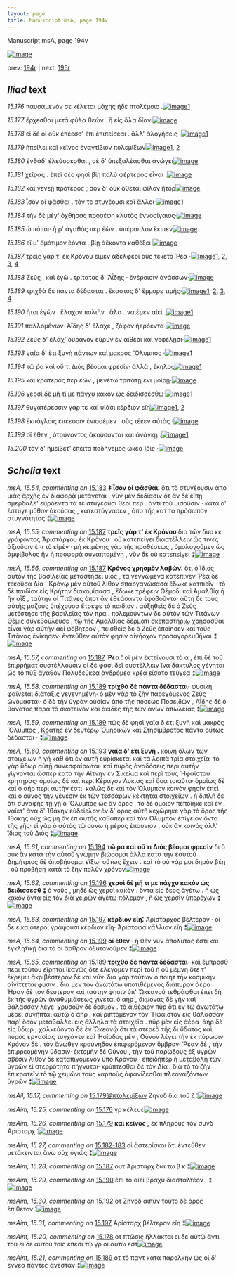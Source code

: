 ```yaml
---
layout: page
title: Manuscript msA, page 194v
---
```


Manuscript msA, page 194v

[![image](http://www.homermultitext.org/iipsrv?OBJ=IIP,1.0&FIF=/project/homer/pyramidal/deepzoom/hmt/vaimg/2017a/VA194VN_0696.tif&WID=100&CVT=JPEG)](http://www.homermultitext.org/ict2/?urn=urn:cite2:hmt:vaimg.2017a:VA194VN_0696)

prev:  [194r](../194r) | next:  [195r](../195r)

## *Iliad* text

*15.176* <a id="15.176"/> παυσάμενόν σε κέλεται μάχης ἠδὲ πτολέμοιο .[![image](http://www.homermultitext.org/iipsrv?OBJ=IIP,1.0&FIF=/project/homer/pyramidal/deepzoom/hmt/vaimg/2017a/VA194VN_0696.tif&RGN=0.474,0.2307,0.42,0.0346&WID=1000&CVT=JPEG)](http://www.homermultitext.org/ict2/?urn=urn:cite2:hmt:vaimg.2017a:VA194VN_0696@0.474,0.2307,0.42,0.0346)[1](#msAim_15.25)

*15.177* <a id="15.177"/> ἔρχεσθαι μετὰ φῦλα θεῶν . ἢ εἰς ἅλα δῖαν·[![image](http://www.homermultitext.org/iipsrv?OBJ=IIP,1.0&FIF=/project/homer/pyramidal/deepzoom/hmt/vaimg/2017a/VA194VN_0696.tif&RGN=0.477,0.2554,0.378,0.024&WID=1000&CVT=JPEG)](http://www.homermultitext.org/ict2/?urn=urn:cite2:hmt:vaimg.2017a:VA194VN_0696@0.477,0.2554,0.378,0.024)

*15.178* <a id="15.178"/> εἰ δέ οἱ οὐκ ἐπέεσσ' ἐπι ἐπιπείσεαι . ἂλλ' ἀλογήσεις .[![image](http://www.homermultitext.org/iipsrv?OBJ=IIP,1.0&FIF=/project/homer/pyramidal/deepzoom/hmt/vaimg/2017a/VA194VN_0696.tif&RGN=0.475,0.2735,0.43,0.0263&WID=1000&CVT=JPEG)](http://www.homermultitext.org/ict2/?urn=urn:cite2:hmt:vaimg.2017a:VA194VN_0696@0.475,0.2735,0.43,0.0263)[1](#msAint_15.20)

*15.179* <a id="15.179"/> ἠπείλει καὶ κεῖνος ἐναντίβιον πολεμίξων[![image](http://www.homermultitext.org/iipsrv?OBJ=IIP,1.0&FIF=/project/homer/pyramidal/deepzoom/hmt/vaimg/2017a/VA194VN_0696.tif&RGN=0.472,0.2953,0.414,0.0263&WID=1000&CVT=JPEG)](http://www.homermultitext.org/ict2/?urn=urn:cite2:hmt:vaimg.2017a:VA194VN_0696@0.472,0.2953,0.414,0.0263)[1](#msAil_15.17), [2](#msAim_15.26)

*15.180* <a id="15.180"/> ἐνθάδ' ἐλεύσσεσθαι , σὲ δ' ὑπεξαλέασθαι ἀνώγει[![image](http://www.homermultitext.org/iipsrv?OBJ=IIP,1.0&FIF=/project/homer/pyramidal/deepzoom/hmt/vaimg/2017a/VA194VN_0696.tif&RGN=0.472,0.3125,0.437,0.0285&WID=1000&CVT=JPEG)](http://www.homermultitext.org/ict2/?urn=urn:cite2:hmt:vaimg.2017a:VA194VN_0696@0.472,0.3125,0.437,0.0285)

*15.181* <a id="15.181"/> χεῖρας . ἐπεὶ σέο φησὶ βίῃ πολὺ φέρτερος εἶναι .[![image](http://www.homermultitext.org/iipsrv?OBJ=IIP,1.0&FIF=/project/homer/pyramidal/deepzoom/hmt/vaimg/2017a/VA194VN_0696.tif&RGN=0.475,0.3321,0.434,0.0278&WID=1000&CVT=JPEG)](http://www.homermultitext.org/ict2/?urn=urn:cite2:hmt:vaimg.2017a:VA194VN_0696@0.475,0.3321,0.434,0.0278)

*15.182* <a id="15.182"/> καὶ γενεῇ πρότερος ; σὸν δ' οὐκ όθεται φίλον ῆτορ[![image](http://www.homermultitext.org/iipsrv?OBJ=IIP,1.0&FIF=/project/homer/pyramidal/deepzoom/hmt/vaimg/2017a/VA194VN_0696.tif&RGN=0.477,0.3509,0.445,0.0308&WID=1000&CVT=JPEG)](http://www.homermultitext.org/ict2/?urn=urn:cite2:hmt:vaimg.2017a:VA194VN_0696@0.477,0.3509,0.445,0.0308)

*15.183* <a id="15.183"/> ῗσόν οἱ φάσθαι . τόν τε στυγέουσι καὶ ἄλλοι·[![image](http://www.homermultitext.org/iipsrv?OBJ=IIP,1.0&FIF=/project/homer/pyramidal/deepzoom/hmt/vaimg/2017a/VA194VN_0696.tif&RGN=0.479,0.3711,0.372,0.027&WID=1000&CVT=JPEG)](http://www.homermultitext.org/ict2/?urn=urn:cite2:hmt:vaimg.2017a:VA194VN_0696@0.479,0.3711,0.372,0.027)[1](#msA_15.54)

*15.184* <a id="15.184"/> τὴν δὲ μέγ' ὀχθήσας προσέφη κλυτὸς ἐννοσίγαιος·[![image](http://www.homermultitext.org/iipsrv?OBJ=IIP,1.0&FIF=/project/homer/pyramidal/deepzoom/hmt/vaimg/2017a/VA194VN_0696.tif&RGN=0.474,0.3899,0.459,0.027&WID=1000&CVT=JPEG)](http://www.homermultitext.org/ict2/?urn=urn:cite2:hmt:vaimg.2017a:VA194VN_0696@0.474,0.3899,0.459,0.027)

*15.185* <a id="15.185"/> ὦ πόποι· ῆ ρ' ἀγαθός περ ἐὼν . ὑπέροπλον ἔειπεν[![image](http://www.homermultitext.org/iipsrv?OBJ=IIP,1.0&FIF=/project/homer/pyramidal/deepzoom/hmt/vaimg/2017a/VA194VN_0696.tif&RGN=0.475,0.4095,0.439,0.027&WID=1000&CVT=JPEG)](http://www.homermultitext.org/ict2/?urn=urn:cite2:hmt:vaimg.2017a:VA194VN_0696@0.475,0.4095,0.439,0.027)

*15.186* <a id="15.186"/> εἴ μ' ὁμότιμον ἐόντα . βίῃ ἀἕκοντα καθέξει·[![image](http://www.homermultitext.org/iipsrv?OBJ=IIP,1.0&FIF=/project/homer/pyramidal/deepzoom/hmt/vaimg/2017a/VA194VN_0696.tif&RGN=0.478,0.426,0.426,0.027&WID=1000&CVT=JPEG)](http://www.homermultitext.org/ict2/?urn=urn:cite2:hmt:vaimg.2017a:VA194VN_0696@0.478,0.426,0.426,0.027)

*15.187* <a id="15.187"/> τρεῖς γάρ τ' ἐκ Κρόνου εἰμὲν ἀδελφεοὶ οὓς τέκετο Ῥέα ·[![image](http://www.homermultitext.org/iipsrv?OBJ=IIP,1.0&FIF=/project/homer/pyramidal/deepzoom/hmt/vaimg/2017a/VA194VN_0696.tif&RGN=0.478,0.444,0.455,0.027&WID=1000&CVT=JPEG)](http://www.homermultitext.org/ict2/?urn=urn:cite2:hmt:vaimg.2017a:VA194VN_0696@0.478,0.444,0.455,0.027)[1](#msAim_15.28), [2](#msA_15.57), [3](#msA_15.56), [4](#msA_15.55)

*15.188* <a id="15.188"/> Ζεὺς , καὶ ἐγὼ . τρίτατος δ' Ἀΐδης · ἐνέροισιν ἀνάσσων·[![image](http://www.homermultitext.org/iipsrv?OBJ=IIP,1.0&FIF=/project/homer/pyramidal/deepzoom/hmt/vaimg/2017a/VA194VN_0696.tif&RGN=0.479,0.4628,0.455,0.027&WID=1000&CVT=JPEG)](http://www.homermultitext.org/ict2/?urn=urn:cite2:hmt:vaimg.2017a:VA194VN_0696@0.479,0.4628,0.455,0.027)

*15.189* <a id="15.189"/> τριχθὰ δὲ πάντα δέδασται . ἕκαστος δ' ἔμμορε τιμῆς·[![image](http://www.homermultitext.org/iipsrv?OBJ=IIP,1.0&FIF=/project/homer/pyramidal/deepzoom/hmt/vaimg/2017a/VA194VN_0696.tif&RGN=0.478,0.4831,0.455,0.027&WID=1000&CVT=JPEG)](http://www.homermultitext.org/ict2/?urn=urn:cite2:hmt:vaimg.2017a:VA194VN_0696@0.478,0.4831,0.455,0.027)[1](#msAint_15.21), [2](#msA_15.59), [3](#msA_15.65), [4](#msA_15.58)

*15.190* <a id="15.190"/> ἤτοι ἐγὼν . ἔλαχον πολιὴν . ἅλα . ναιέμεν αἰεὶ .[![image](http://www.homermultitext.org/iipsrv?OBJ=IIP,1.0&FIF=/project/homer/pyramidal/deepzoom/hmt/vaimg/2017a/VA194VN_0696.tif&RGN=0.478,0.4981,0.413,0.027&WID=1000&CVT=JPEG)](http://www.homermultitext.org/ict2/?urn=urn:cite2:hmt:vaimg.2017a:VA194VN_0696@0.478,0.4981,0.413,0.027)[1](#msAim_15.29)

*15.191* <a id="15.191"/> παλλομένων· Ἀΐδης δ' ἔλαχε , ζόφον ἠερόεντα·[![image](http://www.homermultitext.org/iipsrv?OBJ=IIP,1.0&FIF=/project/homer/pyramidal/deepzoom/hmt/vaimg/2017a/VA194VN_0696.tif&RGN=0.478,0.5184,0.437,0.027&WID=1000&CVT=JPEG)](http://www.homermultitext.org/ict2/?urn=urn:cite2:hmt:vaimg.2017a:VA194VN_0696@0.478,0.5184,0.437,0.027)

*15.192* <a id="15.192"/> Ζεὺς δ' ἔλαχ' οὐρανὸν εὐρὺν ἐν αἰθέρι καὶ νεφέλῃσι·[![image](http://www.homermultitext.org/iipsrv?OBJ=IIP,1.0&FIF=/project/homer/pyramidal/deepzoom/hmt/vaimg/2017a/VA194VN_0696.tif&RGN=0.476,0.5402,0.448,0.027&WID=1000&CVT=JPEG)](http://www.homermultitext.org/ict2/?urn=urn:cite2:hmt:vaimg.2017a:VA194VN_0696@0.476,0.5402,0.448,0.027)[1](#msAim_15.30)

*15.193* <a id="15.193"/> γαῖα δ' ἔτι ξυνὴ πάντων καὶ μακρὸς Ὄλυμπος ·[![image](http://www.homermultitext.org/iipsrv?OBJ=IIP,1.0&FIF=/project/homer/pyramidal/deepzoom/hmt/vaimg/2017a/VA194VN_0696.tif&RGN=0.476,0.5575,0.429,0.027&WID=1000&CVT=JPEG)](http://www.homermultitext.org/ict2/?urn=urn:cite2:hmt:vaimg.2017a:VA194VN_0696@0.476,0.5575,0.429,0.027)[1](#msA_15.60)

*15.194* <a id="15.194"/> τῶ ῥα καὶ οὔ τι Διὸς βέομαι φρεσίν· ἀλλὰ , ἕκηλος[![image](http://www.homermultitext.org/iipsrv?OBJ=IIP,1.0&FIF=/project/homer/pyramidal/deepzoom/hmt/vaimg/2017a/VA194VN_0696.tif&RGN=0.478,0.577,0.431,0.024&WID=1000&CVT=JPEG)](http://www.homermultitext.org/ict2/?urn=urn:cite2:hmt:vaimg.2017a:VA194VN_0696@0.478,0.577,0.431,0.024)[1](#msA_15.61)

*15.195* <a id="15.195"/> καὶ κρατερός περ ἐὼν , μενέτω τριτάτῃ ἐνι μοίρῃ·[![image](http://www.homermultitext.org/iipsrv?OBJ=IIP,1.0&FIF=/project/homer/pyramidal/deepzoom/hmt/vaimg/2017a/VA194VN_0696.tif&RGN=0.479,0.5943,0.453,0.024&WID=1000&CVT=JPEG)](http://www.homermultitext.org/ict2/?urn=urn:cite2:hmt:vaimg.2017a:VA194VN_0696@0.479,0.5943,0.453,0.024)

*15.196* <a id="15.196"/> χερσὶ δὲ μή τί με πάγχυ κακὸν ὡς δειδισσέσθω·[![image](http://www.homermultitext.org/iipsrv?OBJ=IIP,1.0&FIF=/project/homer/pyramidal/deepzoom/hmt/vaimg/2017a/VA194VN_0696.tif&RGN=0.469,0.6146,0.453,0.024&WID=1000&CVT=JPEG)](http://www.homermultitext.org/ict2/?urn=urn:cite2:hmt:vaimg.2017a:VA194VN_0696@0.469,0.6146,0.453,0.024)[1](#msA_15.62)

*15.197* <a id="15.197"/> θυγατέρεσσιν γάρ τε καὶ υἱάσι κέρδιον εἴη[![image](http://www.homermultitext.org/iipsrv?OBJ=IIP,1.0&FIF=/project/homer/pyramidal/deepzoom/hmt/vaimg/2017a/VA194VN_0696.tif&RGN=0.474,0.6334,0.417,0.0263&WID=1000&CVT=JPEG)](http://www.homermultitext.org/ict2/?urn=urn:cite2:hmt:vaimg.2017a:VA194VN_0696@0.474,0.6334,0.417,0.0263)[1](#msAim_15.31), [2](#msA_15.63)

*15.198* <a id="15.198"/> ἐκπάγλοις ἐπέεσσιν ἐνισσέμεν . οὓς τέκεν αὐτὸς ·[![image](http://www.homermultitext.org/iipsrv?OBJ=IIP,1.0&FIF=/project/homer/pyramidal/deepzoom/hmt/vaimg/2017a/VA194VN_0696.tif&RGN=0.474,0.6454,0.454,0.0293&WID=1000&CVT=JPEG)](http://www.homermultitext.org/ict2/?urn=urn:cite2:hmt:vaimg.2017a:VA194VN_0696@0.474,0.6454,0.454,0.0293)

*15.199* <a id="15.199"/> οἵ ἑθεν , ὀτρύνοντος ἀκούσονται καὶ ἀνάγκῃ .[![image](http://www.homermultitext.org/iipsrv?OBJ=IIP,1.0&FIF=/project/homer/pyramidal/deepzoom/hmt/vaimg/2017a/VA194VN_0696.tif&RGN=0.481,0.6687,0.409,0.0278&WID=1000&CVT=JPEG)](http://www.homermultitext.org/ict2/?urn=urn:cite2:hmt:vaimg.2017a:VA194VN_0696@0.481,0.6687,0.409,0.0278)[1](#msA_15.64)

*15.200* <a id="15.200"/> τὸν δ' ἠμείβετ' ἔπειτα ποδήνεμος ὠκέα Ι̂̈ρις ·[![image](http://www.homermultitext.org/iipsrv?OBJ=IIP,1.0&FIF=/project/homer/pyramidal/deepzoom/hmt/vaimg/2017a/VA194VN_0696.tif&RGN=0.472,0.6875,0.452,0.0278&WID=1000&CVT=JPEG)](http://www.homermultitext.org/ict2/?urn=urn:cite2:hmt:vaimg.2017a:VA194VN_0696@0.472,0.6875,0.452,0.0278)

## *Scholia* text

*msA, 15.54, commenting on* [15.183](#15.183)  <a id="msA_15.54"/> **‡ ῗσόν οἱ φᾶσθαι⁚** ὅτι τὸ στυγέουσιν ἀπο μιᾶς ἀρχῆς ἐν διαφορᾷ μετάγεται , νῦν μὲν δεδίασιν ὅτ ἂν δὲ εἴπῃ σμερδαλέ' εὑρόεντα τά τε στυγέουσι θεοί περ . ἀντι τοῦ μισοῦσιν · κατα δ' έστυγε μῦθον ἀκούσας , κατεστύγνασεν , ἀπο τῆς κατ τὸ πρόσωπον στυγνότητος ⁑[![image](http://www.homermultitext.org/iipsrv?OBJ=IIP,1.0&FIF=/project/homer/pyramidal/deepzoom/hmt/vaimg/2017a/VA194VN_0696.tif&RGN=0.205,0.1217,0.696,0.0428&WID=1000&CVT=JPEG)](http://www.homermultitext.org/ict2/?urn=urn:cite2:hmt:vaimg.2017a:VA194VN_0696@0.205,0.1217,0.696,0.0428)

*msA, 15.55, commenting on* [15.187](#15.187)  <a id="msA_15.55"/> **τρεῖς γάρ τ' ἐκ Κρόνου** δια τῶν δύο κκ γράφοντος Ἀριστάρχου ἐκ Κρόνου . οὐ κατεπείγει διαστέλλειν ὥς τινες ἀξιοῦσιν ἐπι τὸ εἰμέν · μὴ κειμένης γὰρ τῆς προθέσεως , ὁμολογοῦμεν ὡς ἀμφίβολος ἢν ἡ προφορὰ συναπτομένη , νῦν δὲ οὐ κατεπείγει ⁑[![image](http://www.homermultitext.org/iipsrv?OBJ=IIP,1.0&FIF=/project/homer/pyramidal/deepzoom/hmt/vaimg/2017a/VA194VN_0696.tif&RGN=0.204,0.1465,0.709,0.0383&WID=1000&CVT=JPEG)](http://www.homermultitext.org/ict2/?urn=urn:cite2:hmt:vaimg.2017a:VA194VN_0696@0.204,0.1465,0.709,0.0383)

*msA, 15.56, commenting on* [15.187](#15.187)  <a id="msA_15.56"/> **Κρόνος χρησμὸν λαβὼν⁚** ὅτι ὀ ΐδιος αὐτὸν τῆς βασιλείας μεταστήσει υἱὸς , τὰ γεννώμενα κατέπινεν Ῥέα δὲ τεκοῦσα Δία , Κρόνῳ μὲν αὐτοῦ λίθον σπαργανώσασα ἔδωκε κατπιεῖν · τὸ δὲ παιδίον εἰς Κρήτην διακομίσασα , ἔδωκε τρέφειν Θέμοδι καὶ Ἀμαλθίᾳ ἡ ἢν αἶξ , ταύτην οἱ Τιτᾶνες ὁποτ ἂν ἐθεάσαντο ἐφοβοῦντο· αὕτη δὲ τοὺς αὑτῆς μαζοὺς ὑπέχουσα ἔτρεφε τὸ παιδίον . αὐξηθεὶς δὲ ὁ Ζεὺς μετέστησε τῆς βασιλείας τὸν πρα . πολεμούντων δὲ αὐτὸν τῶν Τιτάνων , Θέμις συνεβούλευσε , τῷ τῆς Ἀμαλθίας δέρματι σκεπαστηρίῳ χρήσασθαι εἶναι γὰρ αὐτὴν ἀεί φόβητρον , πεισθεὶς δὲ ὁ Ζεῦς ἐποίησεν καὶ τοὺς Τιτᾶνας ἐνίκησεν· ἐντεῦθεν αὐτὸν φησὶν αἰγήοχον προσαγορευθῆναι ⁑[![image](http://www.homermultitext.org/iipsrv?OBJ=IIP,1.0&FIF=/project/homer/pyramidal/deepzoom/hmt/vaimg/2017a/VA194VN_0696.tif&RGN=0.206,0.1645,0.713,0.0721&WID=1000&CVT=JPEG)](http://www.homermultitext.org/ict2/?urn=urn:cite2:hmt:vaimg.2017a:VA194VN_0696@0.206,0.1645,0.713,0.0721)

*msA, 15.57, commenting on* [15.187](#15.187)  <a id="msA_15.57"/> **Ῥέα ⁚** οἱ μὲν ἐκτείνουσι τὸ α , ἐπι δὲ τοῦ ἐπιρρήματ συστέλλουσιν οἱ δὲ φασὶ δεῖ συστέλλειν ἵνα δάκτυλος γένηται ὡς τὸ πὺξ ἀγαθὸν Πολυδεύκεα ἀνδρόμεα κρέα εἴσατο τεύχεα ⁑[![image](http://www.homermultitext.org/iipsrv?OBJ=IIP,1.0&FIF=/project/homer/pyramidal/deepzoom/hmt/vaimg/2017a/VA194VN_0696.tif&RGN=0.188,0.2171,0.253,0.0556&WID=1000&CVT=JPEG)](http://www.homermultitext.org/ict2/?urn=urn:cite2:hmt:vaimg.2017a:VA194VN_0696@0.188,0.2171,0.253,0.0556)

*msA, 15.58, commenting on* [15.189](#15.189)  <a id="msA_15.58"/> **τριχθὰ δὲ πάντα δέδασται·** φυσικὴ φαίνεται διάταξις γεγενημένη· ὁ μὲν γὰρ τὸ ζῆν παρεχόμενος Ζεὺς ὠνόμασται· ὁ δὲ τὴν ὑγρὰν οὐσίαν ἀπο τῆς πόσεως Ποσειδῶν , Ἀΐδης δὲ ὁ θάνατος παρα τὸ σκοτεινὸν καὶ ἀειδὲς τῆς τῶν ἀνων ἀπωλείας ⁑[![image](http://www.homermultitext.org/iipsrv?OBJ=IIP,1.0&FIF=/project/homer/pyramidal/deepzoom/hmt/vaimg/2017a/VA194VN_0696.tif&RGN=0.186,0.2615,0.253,0.0819&WID=1000&CVT=JPEG)](http://www.homermultitext.org/ict2/?urn=urn:cite2:hmt:vaimg.2017a:VA194VN_0696@0.186,0.2615,0.253,0.0819)

*msA, 15.59, commenting on* [15.189](#15.189)  <a id="msA_15.59"/> πῶς δὲ φησὶ γαῖα δ έτι ξυνὴ καὶ μακρὸς Ὄλυμπος , Κράτης ἐν δευτέρῳ Ὁμηρικῶν καὶ Στησίμβροτος πάντα οὕτως δέδασται · ⁑[![image](http://www.homermultitext.org/iipsrv?OBJ=IIP,1.0&FIF=/project/homer/pyramidal/deepzoom/hmt/vaimg/2017a/VA194VN_0696.tif&RGN=0.21,0.3223,0.216,0.0406&WID=1000&CVT=JPEG)](http://www.homermultitext.org/ict2/?urn=urn:cite2:hmt:vaimg.2017a:VA194VN_0696@0.21,0.3223,0.216,0.0406)

*msA, 15.60, commenting on* [15.193](#15.193)  <a id="msA_15.60"/> **γαῖα δ' έτι ξυνὴ .** κοινὴ ὅλων τῶν στοιχείων ἡ γῆ καθ ὅτι ἐν αυτῆ εὑρίσκεται καὶ τὰ λοιπὰ τρία στοιχεῖα· τὸ γὰρ ὕδωρ αὐτῇ συνεσφαίρωται· καὶ πυρὸς ἀναδόσεις περι αυτὴν γίγνονται ὥσπερ κατα τὴν Αίτνην ἐν Σικελια καὶ περὶ τοὺς Ἡφαίστου κρητηρας· ὁμοίως δὲ καὶ περι Κέραγον Λυκιας καὶ ὅσα τοιαῦτα· ὁμοίως δὲ καὶ ὁ αήρ περι αυτὴν ἐστι· καλῶς δε καὶ τὸν Όλυμπον κοινὸν φησὶν ἐπεὶ καὶ ὁ οὐνος τὴν γένεσιν ἐκ τῶν τεσσάρων κέκτηται στοιχείων . ἡ διπλῆ δὲ ὅτι συναφὴς τῇ γῇ ὁ Ὄλυμπος ὡς ἂν όρος , τὸ δὲ όμοιον πεποίηκε καὶ ἐν . ναῖετ' ἀνα δ' Ἰ̈θάκην εὐδείελον ἐν δ' όρος αὐτῆ κεχώρηκε γὰρ τὸ ὄρος τῆς Ἰθακης οὐχ ὡς μη ὂν ἐπ αυτῆς καθάπερ καὶ τὸν Όλυμπον ἐπίγειον ὄντα τῆς γῆς· εἰ γὰρ ὁ αὐτὸς τῷ ουνω ἠ μέρος ἐπουνιον , οὐκ ἂν κοινός ἀλλ' ἴδιος τοῦ Διός ⁑[![image](http://www.homermultitext.org/iipsrv?OBJ=IIP,1.0&FIF=/project/homer/pyramidal/deepzoom/hmt/vaimg/2017a/VA194VN_0696.tif&RGN=0.189,0.3509,0.25,0.2089&WID=1000&CVT=JPEG)](http://www.homermultitext.org/ict2/?urn=urn:cite2:hmt:vaimg.2017a:VA194VN_0696@0.189,0.3509,0.25,0.2089)

*msA, 15.61, commenting on* [15.194](#15.194)  <a id="msA_15.61"/> **τῶ ρα καὶ οὔ τι Διὸς βέομαι φρεσὶν** δι ὃ οὐκ ἂν κατα τὴν αὐτοῦ γνώμην βιώσομαι ἀλλα κατα τὴν ἑαυτοῦ . Δημήτριος δὲ ἀποβήσομαι εἴξω· οὕτως ἔχειν . καὶ τὸ οὐ γάρ μοι δηρὸν βέῃ , οὐ προβήσῃ κατὰ τὸ ζην πολὺν χρόνον[![image](http://www.homermultitext.org/iipsrv?OBJ=IIP,1.0&FIF=/project/homer/pyramidal/deepzoom/hmt/vaimg/2017a/VA194VN_0696.tif&RGN=0.183,0.5432,0.264,0.0699&WID=1000&CVT=JPEG)](http://www.homermultitext.org/ict2/?urn=urn:cite2:hmt:vaimg.2017a:VA194VN_0696@0.183,0.5432,0.264,0.0699)

*msA, 15.62, commenting on* [15.196](#15.196)  <a id="msA_15.62"/> **χερσὶ δὲ μή τι με πάγχυ κακὸν ὡς δειδισσεσθ ⁑** ὁ νοῦς , μηδὲ ὡς χερσὶ κακὸν . ὄντα εἰς δεος ἀγέτω . ἠ ὠς κακὸν ὄντα εἰς τὸν διὰ χειρῶν ἀγέτω πόλεμον , ἣ ὡς χερσὶν ὑπερέχων ⁑[![image](http://www.homermultitext.org/iipsrv?OBJ=IIP,1.0&FIF=/project/homer/pyramidal/deepzoom/hmt/vaimg/2017a/VA194VN_0696.tif&RGN=0.196,0.6033,0.247,0.0586&WID=1000&CVT=JPEG)](http://www.homermultitext.org/ict2/?urn=urn:cite2:hmt:vaimg.2017a:VA194VN_0696@0.196,0.6033,0.247,0.0586)

*msA, 15.63, commenting on* [15.197](#15.197)  <a id="msA_15.63"/> **κέρδιον εἴη⁚** Ἀρίσταρχος βέλτερον · οἱ δε εἰκαιότεροι γράφουσι κέρδιον εἴη· Ἀριστοφα κάλλιον εἴη ⁑[![image](http://www.homermultitext.org/iipsrv?OBJ=IIP,1.0&FIF=/project/homer/pyramidal/deepzoom/hmt/vaimg/2017a/VA194VN_0696.tif&RGN=0.199,0.6484,0.226,0.0443&WID=1000&CVT=JPEG)](http://www.homermultitext.org/ict2/?urn=urn:cite2:hmt:vaimg.2017a:VA194VN_0696@0.199,0.6484,0.226,0.0443)

*msA, 15.64, commenting on* [15.199](#15.199)  <a id="msA_15.64"/> **οἵ ἐθεν ·** ἡ θέν νῦν ἀπόλυτός ἐστι καὶ ἐγκλη̈τικῇ δια τὸ οι ἄρθρον ὀξυτονοῦμεν ⁑[![image](http://www.homermultitext.org/iipsrv?OBJ=IIP,1.0&FIF=/project/homer/pyramidal/deepzoom/hmt/vaimg/2017a/VA194VN_0696.tif&RGN=0.195,0.6829,0.242,0.0316&WID=1000&CVT=JPEG)](http://www.homermultitext.org/ict2/?urn=urn:cite2:hmt:vaimg.2017a:VA194VN_0696@0.195,0.6829,0.242,0.0316)

*msA, 15.65, commenting on* [15.189](#15.189)  <a id="msA_15.65"/> **τριχθὰ δὲ πάντα δέδασται·** καὶ ἔμπροσθ περι τούτου εἴρηται ϊκανῶς ὅτε ἐλέγομεν περὶ τοῦ ἠ οὐ μέμνη ὅτε τ' ἐκρεμω ἀκριβέστερον δὲ καὶ νῦν· δια γὰρ τούτων ὁ ποιητ τὴν κοσμικὴν αἰνίττεται φυσιν . δια μεν τὸν ἀνωτάτω ὑποτιθέμενος διάπυρον ἀέρα Ήραν δὲ τὸν δευτερον καὶ ταύτην φησὶν ὑπ' Ὠκεανοῦ τεθράφθαι ἐπει δὴ ἐκ τῆς ὑγρῶν ἀναθυμιάσεως γινεται ὁ αηρ , ἄκμονας δὲ γῆν καὶ θάλασσαν λέγε· χρυσοῦν δὲ δεσμὸν . τὸ αἰθέριον πῦρ ὅτι ἐν τῷ ἀνωτάτῳ μέρει συνῆπται αὐτῷ ὁ ἀήρ , καὶ ῥιπτόμενον τὸν Ἤφαιστον εἰς θάλασσαν παρ' ὄσον μεταβάλλει εἰς ἄλληλα τὰ στοιχεῖα . πῦρ μὲν εἰς ἀέρα· ἀὴρ δὲ εἰς ὕδωρ , χαλκεύοντα δὲ ἐν Ὠκεανῷ ὅτι τὰ στερεᾶ τῆς δι ὕδατος καὶ πυρὸς ἐργασίας τυγχάνει· καὶ Ἡσίοδος μὲν , Οὐνον λέγει τὴν ἐκ πύρωσιν· Κρόνον δὲ . τὸν ἄνωθεν κρουνηδὸν ἐπιφερόμενον ὄμβρον· Ῥέαν δὲ , τὴν ἐπιρρεομένην ὕδασιν· ἐκτομὴν δὲ Οὐνου , τὴν τοῦ παρώδους ἐξ υγρῶν σβέσιν λίθον δὲ καταπινόμενον ὑπο Κρόνου · ἐπειδήπερ ἡ μεταβολὴ τῶν ὑγρῶν εἰ στερρότητα πήγνυται· κρύπτεσθαι δὲ τὸν Δία . διὰ τὸ τὸ ζῆν ἐπικρατεῖν τὸ τῷ χειμῶνι τοὺς καρποὺς ἀφανίζεσθαι πλεοναζόντων ὑγρῶν ⁑[![image](http://www.homermultitext.org/iipsrv?OBJ=IIP,1.0&FIF=/project/homer/pyramidal/deepzoom/hmt/vaimg/2017a/VA194VN_0696.tif&RGN=0.198,0.7047,0.726,0.1195&WID=1000&CVT=JPEG)](http://www.homermultitext.org/ict2/?urn=urn:cite2:hmt:vaimg.2017a:VA194VN_0696@0.198,0.7047,0.726,0.1195)

*msAil, 15.17, commenting on* [15.179@πτολεμίξων](#15.179@πτολεμίξων)  <a id="msAil_15.17"/> Ζηνοδ δια τοῦ ζ ⁚[![image](http://www.homermultitext.org/iipsrv?OBJ=IIP,1.0&FIF=/project/homer/pyramidal/deepzoom/hmt/vaimg/2017a/VA194VN_0696.tif&RGN=0.838,0.2908,0.052,0.0218&WID=1000&CVT=JPEG)](http://www.homermultitext.org/ict2/?urn=urn:cite2:hmt:vaimg.2017a:VA194VN_0696@0.838,0.2908,0.052,0.0218)

*msAim, 15.25, commenting on* [15.176](#15.176)  <a id="msAim_15.25"/> γρ κέλευε[![image](http://www.homermultitext.org/iipsrv?OBJ=IIP,1.0&FIF=/project/homer/pyramidal/deepzoom/hmt/vaimg/2017a/VA194VN_0696.tif&RGN=0.434,0.2404,0.047,0.0203&WID=1000&CVT=JPEG)](http://www.homermultitext.org/ict2/?urn=urn:cite2:hmt:vaimg.2017a:VA194VN_0696@0.434,0.2404,0.047,0.0203)

*msAim, 15.26, commenting on* [15.179](#15.179)  <a id="msAim_15.26"/> **καὶ κεῖνος ,** ἐκ πληρους τὸν συνδ Ἀρισταρχ ⁚[![image](http://www.homermultitext.org/iipsrv?OBJ=IIP,1.0&FIF=/project/homer/pyramidal/deepzoom/hmt/vaimg/2017a/VA194VN_0696.tif&RGN=0.42,0.2945,0.063,0.0383&WID=1000&CVT=JPEG)](http://www.homermultitext.org/ict2/?urn=urn:cite2:hmt:vaimg.2017a:VA194VN_0696@0.42,0.2945,0.063,0.0383)

*msAim, 15.27, commenting on* [15.182-183](#15.182-183)  <a id="msAim_15.27"/> οἱ ἀστερίσκοι ὅτι ἐντεῦθεν μετάκεινται ἄνω οὐχ ὑγιῶς ⁑[![image](http://www.homermultitext.org/iipsrv?OBJ=IIP,1.0&FIF=/project/homer/pyramidal/deepzoom/hmt/vaimg/2017a/VA194VN_0696.tif&RGN=0.418,0.3524,0.06,0.0518&WID=1000&CVT=JPEG)](http://www.homermultitext.org/ict2/?urn=urn:cite2:hmt:vaimg.2017a:VA194VN_0696@0.418,0.3524,0.06,0.0518)

*msAim, 15.28, commenting on* [15.187](#15.187)  <a id="msAim_15.28"/> ουτ Ἀρισταρχ δια τω β κ ⁑[![image](http://www.homermultitext.org/iipsrv?OBJ=IIP,1.0&FIF=/project/homer/pyramidal/deepzoom/hmt/vaimg/2017a/VA194VN_0696.tif&RGN=0.431,0.4455,0.053,0.0338&WID=1000&CVT=JPEG)](http://www.homermultitext.org/ict2/?urn=urn:cite2:hmt:vaimg.2017a:VA194VN_0696@0.431,0.4455,0.053,0.0338)

*msAim, 15.29, commenting on* [15.190](#15.190)  <a id="msAim_15.29"/> ἐπι τὸ αἰεὶ βραχὺ διασταλτέον . ⁑[![image](http://www.homermultitext.org/iipsrv?OBJ=IIP,1.0&FIF=/project/homer/pyramidal/deepzoom/hmt/vaimg/2017a/VA194VN_0696.tif&RGN=0.424,0.5056,0.056,0.0443&WID=1000&CVT=JPEG)](http://www.homermultitext.org/ict2/?urn=urn:cite2:hmt:vaimg.2017a:VA194VN_0696@0.424,0.5056,0.056,0.0443)

*msAim, 15.30, commenting on* [15.192](#15.192)  <a id="msAim_15.30"/> οτ Ζηνοδ αιπῦν τοῦτο δὲ όρος ἐπίθετον ⁚[![image](http://www.homermultitext.org/iipsrv?OBJ=IIP,1.0&FIF=/project/homer/pyramidal/deepzoom/hmt/vaimg/2017a/VA194VN_0696.tif&RGN=0.422,0.5379,0.057,0.0443&WID=1000&CVT=JPEG)](http://www.homermultitext.org/ict2/?urn=urn:cite2:hmt:vaimg.2017a:VA194VN_0696@0.422,0.5379,0.057,0.0443)

*msAim, 15.31, commenting on* [15.197](#15.197)  <a id="msAim_15.31"/> Ἀρίσταρχ βέλτερον εἴη ⁑[![image](http://www.homermultitext.org/iipsrv?OBJ=IIP,1.0&FIF=/project/homer/pyramidal/deepzoom/hmt/vaimg/2017a/VA194VN_0696.tif&RGN=0.423,0.6349,0.063,0.0346&WID=1000&CVT=JPEG)](http://www.homermultitext.org/ict2/?urn=urn:cite2:hmt:vaimg.2017a:VA194VN_0696@0.423,0.6349,0.063,0.0346)

*msAint, 15.20, commenting on* [15.178](#15.178)  <a id="msAint_15.20"/> οτ πτῶσις ἤλλακται ει δε αὐτῷ ἀντι τοῦ ει δε αὐτοῦ τοῖς έπεσι τῷ γρ οἱ αυτω εστ[![image](http://www.homermultitext.org/iipsrv?OBJ=IIP,1.0&FIF=/project/homer/pyramidal/deepzoom/hmt/vaimg/2017a/VA194VN_0696.tif&RGN=0.889,0.2675,0.054,0.0556&WID=1000&CVT=JPEG)](http://www.homermultitext.org/ict2/?urn=urn:cite2:hmt:vaimg.2017a:VA194VN_0696@0.889,0.2675,0.054,0.0556)

*msAint, 15.21, commenting on* [15.189](#15.189)  <a id="msAint_15.21"/> οτ τὸ παντ κατα παρολκήν ὡς οἱ δ' εννεα πάντες ἀνεσταν ⁑[![image](http://www.homermultitext.org/iipsrv?OBJ=IIP,1.0&FIF=/project/homer/pyramidal/deepzoom/hmt/vaimg/2017a/VA194VN_0696.tif&RGN=0.882,0.4793,0.068,0.0541&WID=1000&CVT=JPEG)](http://www.homermultitext.org/ict2/?urn=urn:cite2:hmt:vaimg.2017a:VA194VN_0696@0.882,0.4793,0.068,0.0541)